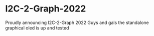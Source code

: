 # I2C-2-Graph-2022
Proudly announcing I2C-2-Graph 2022  Guys and gals the standalone graphical oled is up and tested
